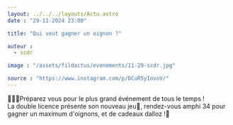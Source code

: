 ```yaml
---
layout: ../../../layouts/Actu.astro
date : "29-11-2024 23:00"

title: "Qui veut gagner un oignon ?"

auteur :
  - scdr

image : "/assets/fildactus/evenements/11-29-scdr.jpg"

source : "https://www.instagram.com/p/DCuR5yIovoV/"
---
```


📣📣📣Préparez vous pour le plus grand événement de tous le temps !  
La double licence présente son nouveau jeu🎉, rendez-vous amphi 34 pour gagner un maximum d'oignons, et de cadeaux dalloz !🎁